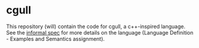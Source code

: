 # cgull

This repository (will) contain the code for cgull, a c++-inspired language.
See the [informal spec](informal_spec.md) for more details on the language (Language Definition - Examples and Semantics assignment).
